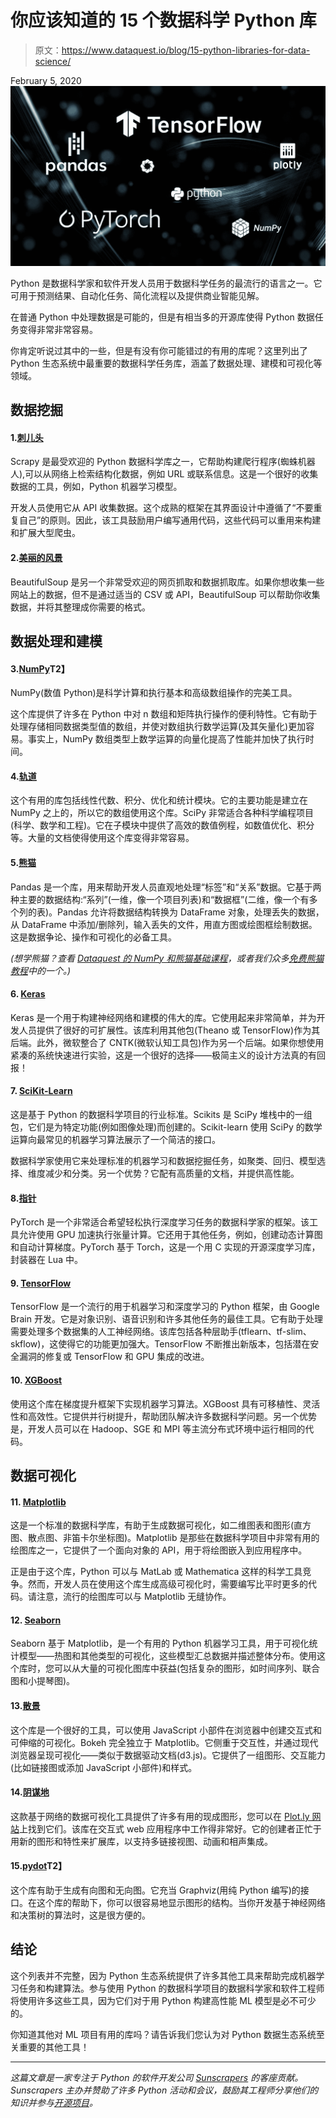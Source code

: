 # 你应该知道的 15 个数据科学 Python 库

> 原文：<https://www.dataquest.io/blog/15-python-libraries-for-data-science/>

February 5, 2020![python-libraries-for-data-science](img/b0655c3e4cc55778e5d2a0125ba93448.png)

Python 是数据科学家和软件开发人员用于数据科学任务的最流行的语言之一。它可用于预测结果、自动化任务、简化流程以及提供商业智能见解。

在普通 Python 中处理数据是可能的，但是有相当多的开源库使得 Python 数据任务变得非常非常容易。

你肯定听说过其中的一些，但是有没有你可能错过的有用的库呢？这里列出了 Python 生态系统中最重要的数据科学任务库，涵盖了数据处理、建模和可视化等领域。

## 数据挖掘

#### 1.[刺儿头](https://github.com/scrapy/scrapy)

Scrapy 是最受欢迎的 Python 数据科学库之一，它帮助构建爬行程序(蜘蛛机器人),可以从网络上检索结构化数据，例如 URL 或联系信息。这是一个很好的收集数据的工具，例如，Python 机器学习模型。

开发人员使用它从 API 收集数据。这个成熟的框架在其界面设计中遵循了“不要重复自己”的原则。因此，该工具鼓励用户编写通用代码，这些代码可以重用来构建和扩展大型爬虫。

#### 2.[美丽的风景](https://www.crummy.com/software/BeautifulSoup/bs4/doc/)

BeautifulSoup 是另一个非常受欢迎的网页抓取和数据抓取库。如果你想收集一些网站上的数据，但不是通过适当的 CSV 或 API，BeautifulSoup 可以帮助你收集数据，并将其整理成你需要的格式。

## 数据处理和建模

#### 3.[NumPy](https://github.com/numpy/numpy)T2】

NumPy(数值 Python)是科学计算和执行基本和高级数组操作的完美工具。

这个库提供了许多在 Python 中对 n 数组和矩阵执行操作的便利特性。它有助于处理存储相同数据类型值的数组，并使对数组执行数学运算(及其矢量化)更加容易。事实上，NumPy 数组类型上数学运算的向量化提高了性能并加快了执行时间。

#### 4.[轨道](https://github.com/scipy/scipy)

这个有用的库包括线性代数、积分、优化和统计模块。它的主要功能是建立在 NumPy 之上的，所以它的数组使用这个库。SciPy 非常适合各种科学编程项目(科学、数学和工程)。它在子模块中提供了高效的数值例程，如数值优化、积分等。大量的文档使得使用这个库变得非常容易。

#### 5.[熊猫](https://github.com/pandas-dev/pandas)

Pandas 是一个库，用来帮助开发人员直观地处理“标签”和“关系”数据。它基于两种主要的数据结构:“系列”(一维，像一个项目列表)和“数据框”(二维，像一个有多个列的表)。Pandas 允许将数据结构转换为 DataFrame 对象，处理丢失的数据，从 DataFrame 中添加/删除列，输入丢失的文件，用直方图或绘图框绘制数据。这是数据争论、操作和可视化的必备工具。

*(想学熊猫？查看 [Dataquest 的 NumPy 和熊猫基础课程](https://www.dataquest.io/course/pandas-fundamentals/)，或者我们众多[免费熊猫教程](https://www.dataquest.io/blog/tag/tutorial+pandas/)中的一个。)*

#### 6\. [Keras](https://github.com/keras-team/keras)

Keras 是一个用于构建神经网络和建模的伟大的库。它使用起来非常简单，并为开发人员提供了很好的可扩展性。该库利用其他包(Theano 或 TensorFlow)作为其后端。此外，微软整合了 CNTK(微软认知工具包)作为另一个后端。如果你想使用紧凑的系统快速进行实验，这是一个很好的选择——极简主义的设计方法真的有回报！

#### 7\. [SciKit-Learn](https://github.com/scikit-learn/scikit-learn)

这是基于 Python 的数据科学项目的行业标准。Scikits 是 SciPy 堆栈中的一组包，它们是为特定功能(例如图像处理)而创建的。Scikit-learn 使用 SciPy 的数学运算向最常见的机器学习算法展示了一个简洁的接口。

数据科学家使用它来处理标准的机器学习和数据挖掘任务，如聚类、回归、模型选择、维度减少和分类。另一个优势？它配有高质量的文档，并提供高性能。

#### 8.[指针](https://github.com/pytorch/pytorch)

PyTorch 是一个非常适合希望轻松执行深度学习任务的数据科学家的框架。该工具允许使用 GPU 加速执行张量计算。它还用于其他任务，例如，创建动态计算图和自动计算梯度。PyTorch 基于 Torch，这是一个用 C 实现的开源深度学习库，封装器在 Lua 中。

#### 9\. [TensorFlow](https://github.com/tensorflow/tensorflow)

TensorFlow 是一个流行的用于机器学习和深度学习的 Python 框架，由 Google Brain 开发。它是对象识别、语音识别和许多其他任务的最佳工具。它有助于处理需要处理多个数据集的人工神经网络。该库包括各种层助手(tflearn、tf-slim、skflow)，这使得它的功能更加强大。TensorFlow 不断推出新版本，包括潜在安全漏洞的修复或 TensorFlow 和 GPU 集成的改进。

#### 10. [XGBoost](https://github.com/dmlc/xgboost)

使用这个库在梯度提升框架下实现机器学习算法。XGBoost 具有可移植性、灵活性和高效性。它提供并行树提升，帮助团队解决许多数据科学问题。另一个优势是，开发人员可以在 Hadoop、SGE 和 MPI 等主流分布式环境中运行相同的代码。

## 数据可视化

#### 11. [Matplotlib](https://github.com/matplotlib/matplotlib)

这是一个标准的数据科学库，有助于生成数据可视化，如二维图表和图形(直方图、散点图、非笛卡尔坐标图)。Matplotlib 是那些在数据科学项目中非常有用的绘图库之一，它提供了一个面向对象的 API，用于将绘图嵌入到应用程序中。

正是由于这个库，Python 可以与 MatLab 或 Mathematica 这样的科学工具竞争。然而，开发人员在使用这个库生成高级可视化时，需要编写比平时更多的代码。请注意，流行的绘图库可以与 Matplotlib 无缝协作。

#### 12. [Seaborn](https://github.com/mwaskom/seaborn)

Seaborn 基于 Matplotlib，是一个有用的 Python 机器学习工具，用于可视化统计模型——热图和其他类型的可视化，这些模型汇总数据并描述整体分布。使用这个库时，您可以从大量的可视化图库中获益(包括复杂的图形，如时间序列、联合图和小提琴图)。

#### 13.[散景](https://github.com/bokeh/bokeh)

这个库是一个很好的工具，可以使用 JavaScript 小部件在浏览器中创建交互式和可伸缩的可视化。Bokeh 完全独立于 Matplotlib。它侧重于交互性，并通过现代浏览器呈现可视化——类似于数据驱动文档(d3.js)。它提供了一组图形、交互能力(比如链接图或添加 JavaScript 小部件)和样式。

#### 14.[阴谋地](https://github.com/plotly/plotly.py)

这款基于网络的数据可视化工具提供了许多有用的现成图形，您可以在 [Plot.ly 网站](https://plot.ly/)上找到它们。该库在交互式 web 应用程序中工作得非常好。它的创建者正忙于用新的图形和特性来扩展库，以支持多链接视图、动画和相声集成。

#### 15.[pydot](https://github.com/pydot/pydot)T2】

这个库有助于生成有向图和无向图。它充当 Graphviz(用纯 Python 编写)的接口。在这个库的帮助下，你可以很容易地显示图形的结构。当你开发基于神经网络和决策树的算法时，这是很方便的。

## 结论

这个列表并不完整，因为 Python 生态系统提供了许多其他工具来帮助完成机器学习任务和构建算法。参与使用 Python 的数据科学项目的数据科学家和软件工程师将使用许多这些工具，因为它们对于用 Python 构建高性能 ML 模型是必不可少的。

你知道其他对 ML 项目有用的库吗？请告诉我们您认为对 Python 数据生态系统至关重要的其他工具！

____

*这篇文章是一家专注于 Python 的软件开发公司 [Sunscrapers](https://sunscrapers.com/python-development-services/) 的客座贡献。Sunscrapers 主办并赞助了许多 Python 活动和会议，鼓励其工程师分享他们的知识并参与[开源项目](https://github.com/sunscrapers)。*
